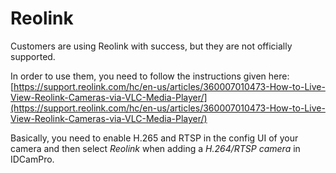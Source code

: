 # Reolink

Customers are using Reolink with success, but they are not officially supported.&#x20;

In order to use them, you need to follow the instructions given here: [https://support.reolink.com/hc/en-us/articles/360007010473-How-to-Live-View-Reolink-Cameras-via-VLC-Media-Player/](https://support.reolink.com/hc/en-us/articles/360007010473-How-to-Live-View-Reolink-Cameras-via-VLC-Media-Player/)

Basically, you need to enable H.265 and RTSP in the config UI of your camera and then select _Reolink_ when adding a _H.264/RTSP camera_ in IDCamPro.

